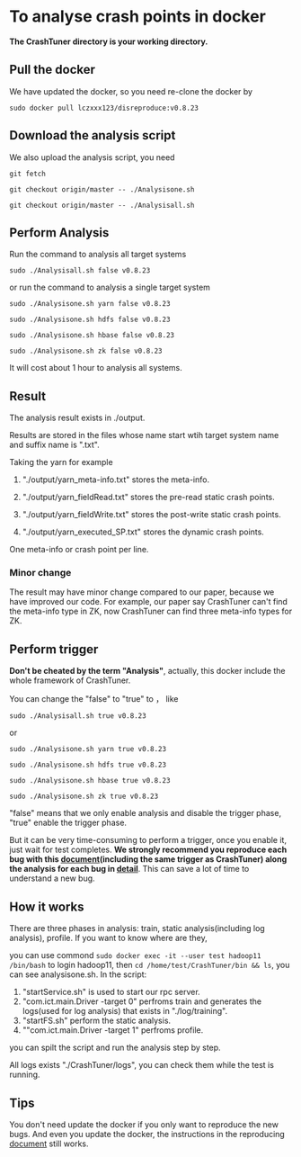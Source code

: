 # To analyse crash points in docker
**The CrashTuner directory is your working directory.**

## Pull the docker

We have updated the docker, so you need re-clone the docker by

`sudo docker pull lczxxx123/disreproduce:v0.8.23`

## Download the analysis script

We also upload the analysis script, you need

`git fetch`

`git checkout origin/master -- ./Analysisone.sh`

`git checkout origin/master -- ./Analysisall.sh`


## Perform Analysis

Run the command to analysis all target systems

`sudo ./Analysisall.sh false v0.8.23`

or run the command to analysis a single target system

`sudo ./Analysisone.sh yarn false v0.8.23`

`sudo ./Analysisone.sh hdfs false v0.8.23`

`sudo ./Analysisone.sh hbase false v0.8.23`

`sudo ./Analysisone.sh zk false v0.8.23`


It will cost about 1 hour to analysis all systems.

## Result

The analysis result exists in ./output.

Results are stored in the files  whose name start wtih target system name and suffix name is ".txt".

Taking the yarn for example


1. "./output/yarn_meta-info.txt" stores the meta-info.

2. "./output/yarn_fieldRead.txt" stores the pre-read static crash points.

3. "./output/yarn_fieldWrite.txt" stores the post-write static crash points.

4. "./output/yarn_executed_SP.txt" stores the dynamic crash points.


One meta-info or crash point per line.


### Minor change 

The result may have minor change compared to our paper, because we have improved our code. For example, our paper say CrashTuner can't
find the meta-info type in ZK, now CrashTuner can find three meta-info types for ZK.




## Perform trigger
**Don't be cheated by the term "Analysis"**, actually, this docker include the whole framework of CrashTuner. 

You can change the "false" to "true" to ， like

`sudo ./Analysisall.sh true v0.8.23`

or

`sudo ./Analysisone.sh yarn true v0.8.23`

`sudo ./Analysisone.sh hdfs true v0.8.23`

`sudo ./Analysisone.sh hbase true v0.8.23`

`sudo ./Analysisone.sh zk true v0.8.23`


"false" means that we only enable analysis and disable the trigger phase, "true" enable the trigger phase.

But it can be very  time-consuming to perform a trigger, once you enable it, just wait for test completes. **We strongly recommend you reproduce each bug with this 
[document](https://github.com/lujiefsi/CrashTuner/tree/master/HowToReproduce.md)(including the same trigger as CrashTuner) along the analysis for each bug in 
[detail](https://github.com/lujiefsi/CrashTuner/tree/master/detail)**. This can save a lot of time to understand a new bug.

## How it works

There are three phases in analysis: train, static analysis(including log analysis), profile. If you want to know where are they,

you can use commond `sudo docker exec -it --user test hadoop11 /bin/bash` to login hadoop11, 
then `cd /home/test/CrashTuner/bin && ls`, you can see  analysisone.sh. In the script:


1. "startService.sh" is used to start our rpc server.
2. "com.ict.main.Driver -target 0"  perfroms train and generates the logs(used for log analysis) that exists in "./log/training".
3. "startFS.sh" perform the static analysis.
4. ""com.ict.main.Driver -target 1"  perfroms profile.

you can spilt the script and run the analysis step by step.

All logs exists "./CrashTuner/logs", you can check them while the test is running.


## Tips

You don't need update the docker if you only want to reproduce the  new bugs. And even you update the docker, the instructions in
the reproducing [document](https://github.com/lujiefsi/CrashTuner/tree/master/HowToReproduce.md) still works.
